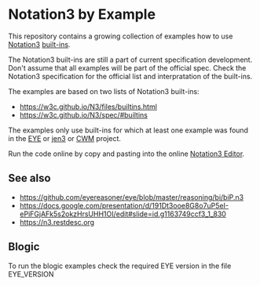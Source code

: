 # Notation3 by Example

This repository contains a growing collection of examples how to use
[Notation3](https://w3c.github.io/N3/spec/) [built-ins](https://w3c.github.io/N3/files/builtins.html).

The Notation3 built-ins are still a part of current specification development. Don't assume that all examples will be part of the official spec. Check the Notation3 specification for the official list and interpratation of the built-ins.

The examples are based on two lists of Notation3 built-ins:

- https://w3c.github.io/N3/files/builtins.html
- https://w3c.github.io/N3/spec/#builtins

The examples only use built-ins for which at least one example was found in the [EYE](https://github.com/eyereasoner/eye) or [jen3](https://github.com/william-vw/jen3) or [CWM](https://github.com/sbp/cwm) project.

Run the code online by copy and pasting into the online [Notation3 Editor](http://ppr.cs.dal.ca:3002/n3/editor/).

## See also

- https://github.com/eyereasoner/eye/blob/master/reasoning/bi/biP.n3
- https://docs.google.com/presentation/d/191Dt3ooe8G8o7uP5eI-ePiFGjAFk5s2okzHrsUHH1OI/edit#slide=id.g1163749ccf3_1_830
- https://n3.restdesc.org

## Blogic

To run the blogic examples check the required EYE version in the file EYE_VERSION